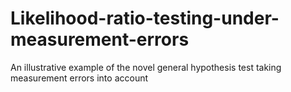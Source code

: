 # Likelihood-ratio-testing-under-measurement-errors
An illustrative example of the novel general hypothesis test taking measurement errors into account
